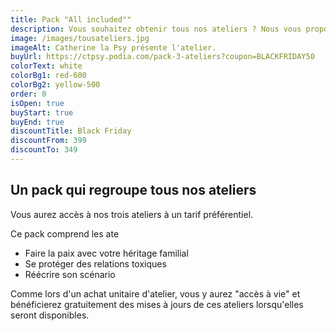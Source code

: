 ```yaml
---
title: Pack "All included""
description: Vous souhaitez obtenir tous nos ateliers ? Nous vous proposons un tarif préférentiel.
image: /images/tousateliers.jpg
imageAlt: Catherine la Psy présente l'atelier.
buyUrl: https://ctpsy.podia.com/pack-3-ateliers?coupon=BLACKFRIDAY50
colorText: white
colorBg1: red-600
colorBg2: yellow-500
order: 0
isOpen: true
buyStart: true
buyEnd: true
discountTitle: Black Friday
discountFrom: 399
discountTo: 349
---
```


## Un pack qui regroupe tous nos ateliers

Vous aurez accès à nos trois ateliers à un tarif préférentiel.

Ce pack comprend les ate
- Faire la paix avec votre héritage familial
- Se protéger des relations toxiques
- Réécrire son scénario

<display-text>
Comme lors d'un achat unitaire d'atelier, vous y aurez "accès à vie" et bénéficierez gratuitement des mises à jours de ces ateliers lorsqu'elles seront disponibles.
</display-text>
